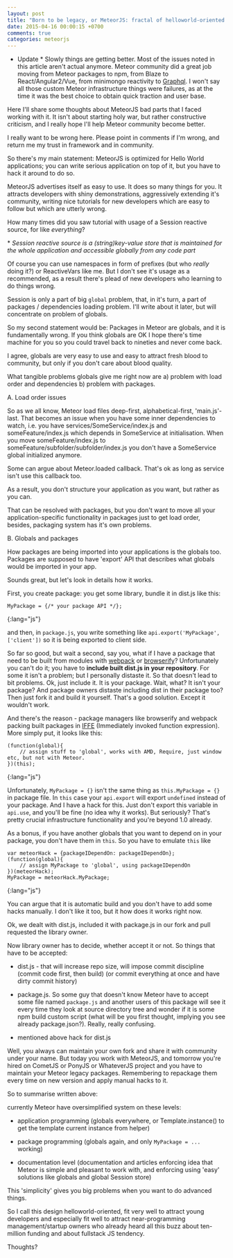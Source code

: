 ```yaml
---
layout: post
title: "Born to be legacy, or MeteorJS: fractal of helloworld-oriented design"
date: 2015-04-16 00:00:15 +0700
comments: true
categories: meteorjs
---
```


* Update * Slowly things are getting better. Most of the issues noted in this article aren't actual anymore. 
Meteor community did a great job moving from Meteor packages to npm, from Blaze to React/Angular2/Vue, 
from minimongo reactivity to [Graphql](http://www.apollostack.com/). I won't say all those custom Meteor infrastructure things were failures, 
as at the time it was the best choice to obtain quick traction and user base.  

Here I'll share some thoughts about MeteorJS bad parts that I faced working with it.
It isn't about starting holy war, but rather constructive criticism, and I really hope I'll help Meteor community become better.

I really want to be wrong here. Please point in comments if I'm wrong, and return me my trust in framework and in community.

So there's my main statement: MeteorJS is optimized for Hello World applications;
you can write serious application on top of it, but you have to hack it around to do so.

<!--more-->

MeteorJS advertises itself as easy to use. It does so many things for you. It attracts developers with shiny demonstrations,
aggressively extending it's community, writing nice tutorials for new developers which are easy to follow but which are utterly wrong.

How many times did you saw tutorial with usage of a Session reactive source, for like _everything_?

\* *Session reactive source is a (string)key-value store that is maintained for the whole application
and accessible globally from any code part*

Of course you can use namespaces in form of prefixes (but who _really_ doing it?) or ReactiveVars like me.
But I don't see it's usage as a recommended, as a result there's plead of new developers who learning to do things wrong.

Session is only a part of big `global` problem, that, in it's turn, a part of packages / dependencies loading problem.
I'll write about it later, but will concentrate on problem of globals.

So my second statement would be: Packages in Meteor are globals, and it is fundamentally wrong.
If you think globals are OK I hope there's time machine for you so you could travel back to nineties and never come back.

I agree, globals are very easy to use and easy to attract fresh blood to community, but only if you don't care about blood quality.

What tangible problems globals give me right now are a) problem with load order and dependencies b) problem with packages.

A. Load order issues

So as we all know, Meteor load files deep-first, alphabetical-first, 'main.js'-last.
That becomes an issue when you have some inner dependencies to watch, i.e. you have services/SomeService/index.js and someFeature/index.js
which depends in SomeService at initialisation. When you move someFeature/index.js to someFeature/subfolder/subfolder/index.js you don't have a
SomeService global initialized anymore.

Some can argue about Meteor.loaded callback. That's ok as long as service isn't use this callback too.

As a result, you don't structure your application as you want, but rather as you can.

That can be resolved with packages, but you don't want to move all your application-specific functionality in packages just to get load order,
besides, packaging system has it's own problems.

B. Globals and packages

How packages are being imported into your applications is the globals too.
Packages are supposed to have 'export' API that describes what globals would be imported in your app.

Sounds great, but let's look in details how it works.

First, you create package: you get some library, bundle it in dist.js like this:

~~~
MyPackage = {/* your package API */};
~~~
{:lang="js"}

and then, in `package.js`, you write something like `api.export('MyPackage', ['client'])` so it is being exported to client side.

So far so good, but wait a second, say you, what if I have a package that need to be built from modules with [webpack](http://webpack.github.io/) or [browserify](http://browserify.org/)?
Unfortunately you can't do it; you have to **include built dist.js in your repository**. For some it isn't a problem; but I personally distaste it.
So that doesn't lead to bit problems. Ok, just include it. It is your package. Wait, what? It isn't your package?
And package owners distaste including dist in their package too? Then just fork it and build it yourself. That's a good solution.
Except it wouldn't work.

And there's the reason - package managers like browserify and webpack packing built packages in [IFFE](http://en.wikipedia.org/wiki/Immediately-invoked_function_expression)
(Immediately invoked function expression). More simply put, it looks like this:

~~~
(function(global){
    // assign stuff to 'global', works with AMD, Require, just window etc, but not with Meteor.
})(this);
~~~
{:lang="js"}

Unfortunately, `MyPackage = {}` isn't the same thing as `this.MyPackage = {}` in package file.
In `this` case your `api.export` will export `undefined` instead of your package.
And I have a hack for this. Just don't export this variable in `api.use`, and you'll be fine (no idea why it works).
But seriously? That's pretty crucial infrastructure functionality and you're beyond 1.0 already.

As a bonus, if you have another globals that you want to depend on in your package, you don't have them in `this`. So you have to emulate `this` like

~~~
var meteorHack = {packageIDependOn: packageIDependOn};
(function(global){
    // assign MyPackage to 'global', using packageIDependOn
})(meteorHack);
MyPackage = meteorHack.MyPackage;
~~~
{:lang="js"}

You can argue that it is automatic build and you don't have to add some hacks manually. I don't like it too, but it how does it works right now.

Ok, we dealt with dist.js, included it with package.js in our fork and pull requested the library owner.

Now library owner has to decide, whether accept it or not. So things that have to be accepted:

- dist.js - that will increase repo size, will impose commit discipline (commit code first, then build) (or commit everything at once and have dirty commit history)

- package.js. So some guy that doesn't know Meteor have to accept
 some file named `package.js` and another users of this package will see it every time they look at source directory tree
 and wonder if it is some npm build custom script (what will be you first thought, implying you see already package.json?).
 Really, really confusing.

- mentioned above hack for dist.js

Well, you always can maintain your own fork and share it with community under your name. But today you work with MeteorJS, and tomorrow
you're hired on CometJS or PonyJS or WhateverJS project and you have to maintain your Meteor legacy packages.
Remembering to repackage them every time on new version and apply manual hacks to it.

So to summarise written above:

currently Meteor have oversimplified system on these levels:

- application programming (globals everywhere, or Template.instance() to get the template current instance from helper)

- package programming (globals again, and only `MyPackage = ...` working)

- documentation level (documentation and articles enforcing idea that Meteor is simple and pleasant to work with, and enforcing using 'easy' solutions like globals and global Session store)

This 'simplicity' gives you big problems when you want to do advanced things.

So I call this design helloworld-oriented, fit very well to attract young developers and especially fit well to attract near-programming management/startup owners
who already heard all this buzz about ten-million funding and about fullstack JS tendency.

Thoughts?